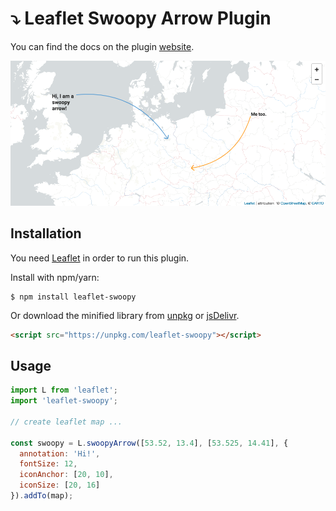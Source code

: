 # :arrow_heading_down: Leaflet Swoopy Arrow Plugin

You can find the docs on the plugin [website](https://wbkd.github.io/leaflet-swoopy/).

![swoopy screenshot](/docs/leaflet-swoopy-screenshot.png?raw=true)


## Installation

You need [Leaflet](http://leafletjs.com/) in order to run this plugin.

Install with npm/yarn:
```shell
$ npm install leaflet-swoopy
```

Or download the minified library from [unpkg](https://unpkg.com/leaflet-swoopy/build/Leaflet.SwoopyArrow.min.js) or [jsDelivr](https://cdn.jsdelivr.net/npm/leaflet-swoopy).
```html
<script src="https://unpkg.com/leaflet-swoopy"></script>
```

## Usage

```javascript
import L from 'leaflet';
import 'leaflet-swoopy';

// create leaflet map ...

const swoopy = L.swoopyArrow([53.52, 13.4], [53.525, 14.41], {
  annotation: 'Hi!',
  fontSize: 12,
  iconAnchor: [20, 10],
  iconSize: [20, 16]
}).addTo(map);
```
